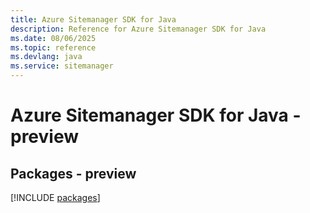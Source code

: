 ```yaml
---
title: Azure Sitemanager SDK for Java
description: Reference for Azure Sitemanager SDK for Java
ms.date: 08/06/2025
ms.topic: reference
ms.devlang: java
ms.service: sitemanager
---
```

# Azure Sitemanager SDK for Java - preview
## Packages - preview
[!INCLUDE [packages](sitemanager-index.md)]